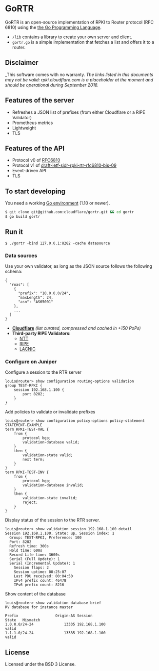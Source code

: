 # GoRTR

GoRTR is an open-source implementation of RPKI to Router protocol (RFC 6810) using the [the Go Programming Language](http://golang.org/).

* `/lib` contains a library to create your own server and client.
* `gortr.go` is a simple implementation that fetches a list and offers it to a router.

## Disclaimer

_This software comes with no warranty.
_The links listed in this documents may not be valid: rpki.cloudflare.com is a placeholder at the moment and should be operational during September 2018._

## Features of the server

* Refreshes a JSON list of prefixes (from either Cloudflare or a RIPE Validator)
* Prometheus metrics
* Lightweight
* TLS

## Features of the API

* Protocol v0 of [RFC6810](https://tools.ietf.org/html/rfc6810)
* Protocol v1 of [draft-ietf-sidr-rpki-rtr-rfc6810-bis-09](https://tools.ietf.org/html/draft-ietf-sidr-rpki-rtr-rfc6810-bis-09)
* Event-driven API
* TLS

## To start developing

You need a working [Go environment](https://golang.org/doc/install) (1.10 or newer).

```bash
$ git clone git@github.com:cloudflare/gortr.git && cd gortr
$ go build gortr
```

## Run it

```
$ ./gortr -bind 127.0.0.1:8282 -cache datasource
```

### Data sources

Use your own validator, as long as the JSON source follows the following schema:
```
{
  "roas": [
    {
      "prefix": "10.0.0.0/24",
      "maxLength": 24,
      "asn": "AS65001"
    },
    ...
  ]
}
```

* [**Cloudflare**](https://rpki.cloudflare.com/rpki.json) *(list curated, compressed and cached in +150 PoPs)*
* **Third-party RIPE Validators:**
  * [NTT](https://rpki.gin.ntt.net/api/export.json)
  * [RIPE](http://localcert.ripe.net:8088/export.json)
  * [LACNIC](http://ripeval.labs.lacnic.net:8080/export.json)

### Configure on Juniper

Configure a session to the RTR server
```
louis@router> show configuration routing-options validation
group TEST-RPKI {
    session 192.168.1.100 {
        port 8282;
    }
}
```
Add policies to validate or invalidate prefixes
```
louis@router> show configuration policy-options policy-statement STATEMENT-EXAMPLE
term RPKI-TEST-VAL {
    from {
        protocol bgp;
        validation-database valid;
    }
    then {
        validation-state valid;
        next term;
    }
}
term RPKI-TEST-INV {
    from {
        protocol bgp;
        validation-database invalid;
    }
    then {
        validation-state invalid;
        reject;
    }
}
```
Display status of the session to the RTR server.
```
louis@router> show validation session 192.168.1.100 detail
Session 192.168.1.100, State: up, Session index: 1
  Group: TEST-RPKI, Preference: 100
  Port: 8282
  Refresh time: 300s
  Hold time: 600s
  Record Life time: 3600s
  Serial (Full Update): 1
  Serial (Incremental Update): 1
    Session flaps: 2
    Session uptime: 00:25:07
    Last PDU received: 00:04:50
    IPv4 prefix count: 46478
    IPv6 prefix count: 8216
```
Show content of the database
```
louis@router> show validation database brief
RV database for instance master

Prefix                 Origin-AS Session                                 State   Mismatch
1.0.0.0/24-24              13335 192.168.1.100                           valid
1.1.1.0/24-24              13335 192.168.1.100                           valid
```

## License

Licensed under the BSD 3 License.
